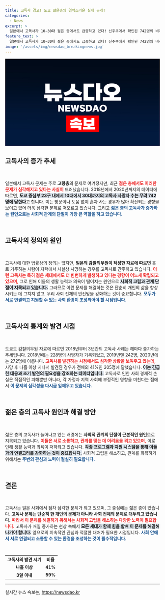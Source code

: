 ```yaml
---
title: 고독사 경고! 도쿄 젊은층의 경악스러운 실태 공개!
categories:
  - News
excerpt: >
  일본에서 고독사가 10∼30대 젊은 층에서도 급증하고 있다! 신주쿠에서 확인된 742명의 비극적 사례는 사회적 관계 단절이 펼친 잔혹한 실태를 드러낸다. 과연 이 문제의 심각성과 해법은 무엇일까?
feature_text: >
  일본에서 고독사가 10∼30대 젊은 층에서도 급증하고 있다! 신주쿠에서 확인된 742명의 비극적 사례는 사회적 관계 단절이 펼친 잔혹한 실태를 드러낸다. 과연 이 문제의 심각성과 해법은 무엇일까?
image: '/assets/img/newsdao_breakingnews.jpg'
---
```


<p><img src="/assets/img/newsdao_breakingnews.jpg" alt="ontimetimes 속보" /></p>

<h2 data-ke-size="size26">고독사의 증가 추세</h2>

<p data-ke-size="size16">&nbsp;</p> 

<p>일본에서 고독사 문제는 주로 <b>고령층</b>의 문제로 여겨졌지만, 최근 <b><span style="color: #ee2323;">젊은 층에서도 이러한 문제가 심각해지고 있다는 사실이</span></b> 드러났습니다. 2018년에서 2020년까지의 데이터에 따르면, <b><span style="background-color: #21538527;">도쿄 중심부 23구 내에서 10대에서 30대까지의 고독사 사망자 수는 무려 742명에 달한다</span></b>고 합니다. 이는 방문이나 도움 없이 혼자 사는 경우가 많아 확산되는 경향을 보이고 있어 더욱 심각한 문제로 떠오르고 있습니다. 그리고 <b><span style="color: #1a5490;"> 젊은 층의 고독사가 증가하는 원인으로는 사회적 관계의 단절이 가장 큰 역할을 하고 있습니다.</span></b></p>

<p data-ke-size="size16">&nbsp;</p>

<h2 data-ke-size="size26">고독사의 정의와 원인</h2>

<p data-ke-size="size16">&nbsp;</p> 

<p>고독사에 대한 법률상의 정의는 없지만, <b>일본의 감찰의무원이 작성한 자료에 따르면</b> 홀로 거주하는 사람이 자택에서 사실상 사망하는 경우를 고독사로 간주하고 있습니다. <b><span style="color: #ee2323;">이런 고독사는 특히 젊은 세대에서도 더 빈번하게 발생하고 있다는 경향이 어느새 확립되고 있으며,</span></b> 그로 인해 이들의 생활 능력과 의욕이 떨어지는 원인으로 <b><span style="background-color: #21538527;">사회적 고립과 관계 단절이 지목되고 있습니다.</span></b> 그러므로 이런 문제를 해결하는 것은 단순히 개인의 삶을 향상시키는 데 그치지 않고, 우리 사회 전체의 안전망을 강화하는 것이 중요합니다. <b><span style="color: #1a5490;">모두가 서로 연결되고 지원할 수 있는 사회 환경이 조성되어야 할 시점입니다.</span></b></p>

<p data-ke-size="size16">&nbsp;</p>

<h2 data-ke-size="size26">고독사의 통계와 발견 시점</h2>

<p data-ke-size="size16">&nbsp;</p> 

<p>도쿄도 감찰의무원 자료에 따르면 2018년부터 3년간의 고독사 사례는 해마다 증가하는 추세입니다. 2018년에는 228명의 사망자가 기록되었고, 2019년엔 242명, 2020년에는 272명에 이릅니다. <b><span style="color: #ee2323;">고독사를 발견하는 시점에서도 심각한 상황을 보여주고 있는데,</span></b> 사망 후 나흘 이상 지나서 발견된 경우가 전체의 41%인 305명에 달했습니다. <b><span style="background-color: #21538527;">이는 긴급한 대응과 조기 발견의 필요성을 강조하는 데이터입니다.</span></b> 고독사로 인한 사회 경제적 손실은 직접적인 피해뿐만 아니라, 각 가정과 지역 사회에 부정적인 영향을 미친다는 점에서 <b><span style="color: #1a5490;">이 문제의 심각성을 다시금 일깨우고 있습니다.</span></b></p>

<p data-ke-size="size16">&nbsp;</p>

<h2 data-ke-size="size26">젊은 층의 고독사 원인과 해결 방안</h2>

<p data-ke-size="size16">&nbsp;</p> 

<p>젊은 층의 고독사가 늘어나고 있는 배경에는 <b>사회적 관계의 단절이 근본적인 원인</b>으로 지목되고 있습니다. <b><span style="color: #ee2323;">이들은 서로 소통하고, 관계를 맺는 데 어려움을 겪고 있으며,</span></b> 이로 인해 생활 능력과 의욕이 저하되고 있습니다. <b><span style="background-color: #21538527;">각종 프로그램과 지원 시스템을 통해 이들과의 연결고리를 강화하는 것이 중요합니다.</span></b> 사회적 고립을 해소하고, 관계를 회복하기 위해서는 <b><span style="color: #1a5490;">주변의 관심과 노력이 절실히 필요합니다.</span></b></p>

<p data-ke-size="size16">&nbsp;</p>

<h2 data-ke-size="size26">결론</h2>

<p data-ke-size="size16">&nbsp;</p> 

<p>고독사는 일본 사회에서 점차 심각한 문제가 되고 있으며, 그 중심에는 젊은 층이 있습니다. <b>고독사 문제는 단순히 한 개인의 문제가 아니라 사회 전체의 문제로 대두되고 있습니다.</b> <b><span style="color: #ee2323;">따라서 이 문제를 해결하기 위해서는 사회적 고립을 해소하는 다양한 노력이 필요합니다.</span></b> 고독사가 매일 증가하는 현상 속에서 <b><span style="background-color: #21538527;">모든 세대가 함께 힘을 합쳐 이 문제를 해결해 나가야 합니다.</span></b> 앞으로의 지속적인 관심과 적절한 대처가 필요한 시점입니다. <b><span style="color: #1a5490;">사회 안에서 서로 연결되고 소통할 수 있는 환경을 조성하는 것이 필수적입니다.</span></b></p>

<p data-ke-size="size16">&nbsp;</p> 

<table style="width: 100%; border-collapse: collapse;">
<tr>
<td style="text-align: center; height: 17px;"><b>고독사의 발견 시기</b></td>
<td style="text-align: center; height: 17px;"><b>비율</b></td>
</tr>
<tr>
<td style="text-align: center; height: 17px;"><b>나흘 이상</b></td>
<td style="text-align: center; height: 17px;"><b>41%</b></td>
</tr>
<tr>
<td style="text-align: center; height: 17px;"><b>3일 이내</b></td>
<td style="text-align: center; height: 17px;"><b>59%</b></td>
</tr>
</table>

<hr style="border: 1px solid #ccc;"/>
실시간 뉴스 속보는, <a href="https://newsdao.kr" rel="dofollow">https://newsdao.kr</a>


